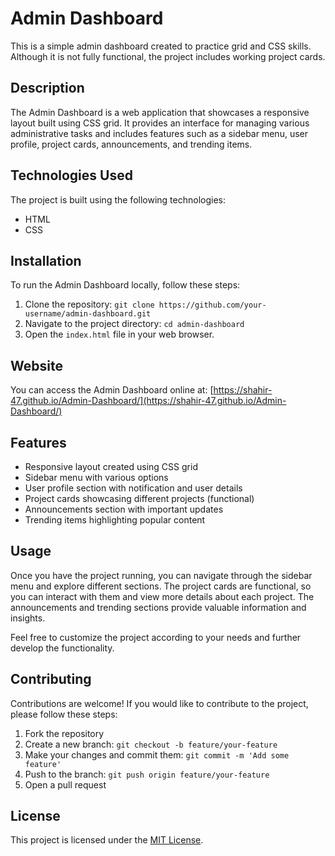 # Admin Dashboard

This is a simple admin dashboard created to practice grid and CSS skills. Although it is not fully functional, the project includes working project cards.

## Description

The Admin Dashboard is a web application that showcases a responsive layout built using CSS grid. It provides an interface for managing various administrative tasks and includes features such as a sidebar menu, user profile, project cards, announcements, and trending items.

## Technologies Used

The project is built using the following technologies:

- HTML
- CSS

## Installation

To run the Admin Dashboard locally, follow these steps:

1. Clone the repository: `git clone https://github.com/your-username/admin-dashboard.git`
2. Navigate to the project directory: `cd admin-dashboard`
3. Open the `index.html` file in your web browser.

## Website

You can access the Admin Dashboard online at: [https://shahir-47.github.io/Admin-Dashboard/](https://shahir-47.github.io/Admin-Dashboard/)

## Features

- Responsive layout created using CSS grid
- Sidebar menu with various options
- User profile section with notification and user details
- Project cards showcasing different projects (functional)
- Announcements section with important updates
- Trending items highlighting popular content

## Usage

Once you have the project running, you can navigate through the sidebar menu and explore different sections. The project cards are functional, so you can interact with them and view more details about each project. The announcements and trending sections provide valuable information and insights.

Feel free to customize the project according to your needs and further develop the functionality.

## Contributing

Contributions are welcome! If you would like to contribute to the project, please follow these steps:

1. Fork the repository
2. Create a new branch: `git checkout -b feature/your-feature`
3. Make your changes and commit them: `git commit -m 'Add some feature'`
4. Push to the branch: `git push origin feature/your-feature`
5. Open a pull request

## License

This project is licensed under the [MIT License](LICENSE).
